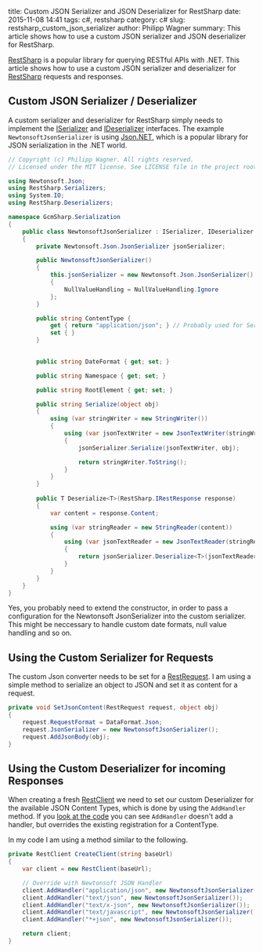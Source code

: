 ﻿title: Custom JSON Serializer and JSON Deserializer for RestSharp
date: 2015-11-08 14:41
tags: c#, restsharp
category: c#
slug: restsharp_custom_json_serializer
author: Philipp Wagner
summary: This article shows how to use a custom JSON serializer and JSON deserializer for RestSharp.

[RestSharp]: https://github.com/restsharp/RestSharp
[MIT License]: https://opensource.org/licenses/MIT
[Json.NET]: http://www.newtonsoft.com/json

[RestSharp] is a popular library for querying RESTful APIs with .NET. This article shows how to use a custom JSON serializer and deserializer for [RestSharp] requests and responses.

## Custom JSON Serializer / Deserializer ##

[ISerializer]: https://github.com/restsharp/RestSharp/blob/master/RestSharp/Serializers/ISerializer.cs
[IDeserializer]: https://github.com/restsharp/RestSharp/blob/master/RestSharp/Deserializers/IDeserializer.cs

A custom serializer and deserializer for RestSharp simply needs to implement the [ISerializer] and [IDeserializer] interfaces. The example ``NewtonsoftJsonSerializer`` 
is using [Json.NET], which is a popular library for JSON serialization in the .NET world.

```csharp
// Copyright (c) Philipp Wagner. All rights reserved.
// Licensed under the MIT license. See LICENSE file in the project root for full license information.

using Newtonsoft.Json;
using RestSharp.Serializers;
using System.IO;
using RestSharp.Deserializers;

namespace GcmSharp.Serialization
{
    public class NewtonsoftJsonSerializer : ISerializer, IDeserializer
    {
        private Newtonsoft.Json.JsonSerializer jsonSerializer;

        public NewtonsoftJsonSerializer()
        {
            this.jsonSerializer = new Newtonsoft.Json.JsonSerializer()
            {
                NullValueHandling = NullValueHandling.Ignore
            };            
        }

        public string ContentType {
            get { return "application/json"; } // Probably used for Serialization?
            set { }
        }

        
        public string DateFormat { get; set; }

        public string Namespace { get; set; }

        public string RootElement { get; set; }

        public string Serialize(object obj)
        {
            using (var stringWriter = new StringWriter())
            {
                using (var jsonTextWriter = new JsonTextWriter(stringWriter))
                {
                    jsonSerializer.Serialize(jsonTextWriter, obj);

                    return stringWriter.ToString();
                }
            }
        }
        
        public T Deserialize<T>(RestSharp.IRestResponse response)
        {
            var content = response.Content;

            using (var stringReader = new StringReader(content))
            {
                using (var jsonTextReader = new JsonTextReader(stringReader))
                {
                    return jsonSerializer.Deserialize<T>(jsonTextReader);
                }
            }
        }
    }
}
```

Yes, you probably need to extend the constructor, in order to pass a configuration for the Newtonsoft JsonSerializer into the custom serializer. This 
might be neccessary to handle custom date formats, null value handling and so on.

## Using the Custom Serializer for Requests ##

[RestRequest]: https://github.com/restsharp/RestSharp/blob/master/RestSharp/RestRequest.cs

The custom Json converter needs to be set for a [RestRequest]. I am using a simple method to serialize an object to JSON 
and set it as content for a request.

```csharp
private void SetJsonContent(RestRequest request, object obj)
{
    request.RequestFormat = DataFormat.Json;
    request.JsonSerializer = new NewtonsoftJsonSerializer();
    request.AddJsonBody(obj);
}
```

## Using the Custom Deserializer for incoming Responses ##

[RestClient]: https://github.com/restsharp/RestSharp/blob/master/RestSharp/RestClient.cs
[look at the code]: https://github.com/restsharp/RestSharp/blob/master/RestSharp/RestClient.cs

When creating a fresh [RestClient] we need to set our custom Deserializer for the available JSON Content Types, which is done by using the ``AddHandler`` method. 
If you [look at the code] you can see ``AddHandler`` doesn't add a handler, but overrides the existing registration for a ContentType.

In my code I am using a method similar to the following.

```csharp
private RestClient CreateClient(string baseUrl)
{
    var client = new RestClient(baseUrl);

    // Override with Newtonsoft JSON Handler
    client.AddHandler("application/json", new NewtonsoftJsonSerializer());
    client.AddHandler("text/json", new NewtonsoftJsonSerializer());
    client.AddHandler("text/x-json", new NewtonsoftJsonSerializer());
    client.AddHandler("text/javascript", new NewtonsoftJsonSerializer());
    client.AddHandler("*+json", new NewtonsoftJsonSerializer());

    return client;
}
```